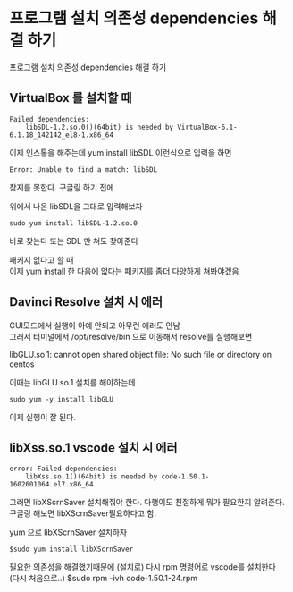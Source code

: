 # 프로그램 설치 의존성 dependencies 해결 하기
프로그램 설치 의존성 dependencies 해결 하기

## VirtualBox 를 설치할 때 
```
Failed dependencies:
	libSDL-1.2.so.0()(64bit) is needed by VirtualBox-6.1-6.1.18_142142_el8-1.x86_64
```

이제 인스톨을 해주는데 yum install libSDL 이런식으로 입력을 하면  
```
Error: Unable to find a match: libSDL 
```
찾지를 못한다. 구글링 하기 전에

위에서 나온 libSDL을 그대로 입력해보자  
```
sudo yum install libSDL-1.2.so.0 
```

바로 찾는다 또는 SDL 만 쳐도 찾아준다

패키지 없다고 할 때   
이제 yum install 한 다음에 없다는 패키지를 좀더 다양하게 쳐봐야겠음



## Davinci Resolve 설치 시 에러
GUI모드에서 실행이 아예 안되고 아무런 에러도 안남   
그래서 터미널에서 /opt/resolve/bin 으로 이동해서 resolve를 실행해보면

libGLU.so.1: cannot open shared object file: No such file or directory on centos

이때는 libGLU.so.1 설치를 해야하는데 
```
sudo yum -y install libGLU
```

이제 실행이 잘 된다.



## libXss.so.1  vscode 설치 시 에러
```
error: Failed dependencies:
	libXss.so.1()(64bit) is needed by code-1.50.1-1602601064.el7.x86_64
```
그러면 libXScrnSaver 설치해줘야 한다. 다행이도 친절하게 뭐가 필요한지 알려준다.  
구글링 해보면 libXScrnSaver필요하다고 함. 
 
yum 으로 libXScrnSaver 설치하자
```
$sudo yum install libXScrnSaver
```

필요한 의존성을 해결했기때문에 (설치로) 다시 rpm 명령어로 vscode를 설치한다   
(다시 처음으로..)
  $sudo rpm -ivh code-1.50.1-24.rpm




